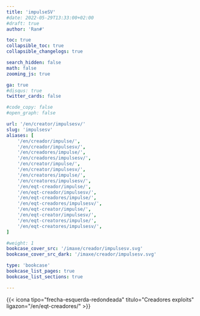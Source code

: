 ```yaml
---
title: 'impulseSV'
#date: 2022-05-29T13:33:00+02:00
#draft: true
author: 'Ran#'

toc: true
collapsible_toc: true
collapsible_changelogs: true

search_hidden: false
math: false
zooming_js: true

ga: true
#disqus: true
twitter_cards: false

#code_copy: false
#open_graph: false

url: '/en/creator/impulsesv/'
slug: 'impulsesv'
aliases: [
    '/en/creador/impulse/',
    '/en/creador/impulsesv/',
    '/en/creadores/impulse/',
    '/en/creadores/impulsesv/',
    '/en/creator/impulse/',
    '/en/creator/impulsesv/',
    '/en/creatores/impulse/',
    '/en/creatores/impulsesv/',
    '/en/eqt-creador/impulse/',
    '/en/eqt-creador/impulsesv/',
    '/en/eqt-creadores/impulse/',
    '/en/eqt-creadores/impulsesv/',
    '/en/eqt-creator/impulse/',
    '/en/eqt-creator/impulsesv/',
    '/en/eqt-creatores/impulse/',
    '/en/eqt-creatores/impulsesv/',
]

#weight: 1
bookcase_cover_src: '/imaxe/creador/impulsesv.svg'
bookcase_cover_src_dark: '/imaxe/creador/impulsesv.svg'

type: 'bookcase'
bookcase_list_pages: true
bookcase_list_sections: true

---
```


{{< icona tipo="frecha-esquerda-redondeada" titulo="Creadores exploits" ligazon="/en/eqt-creadores/" >}}
